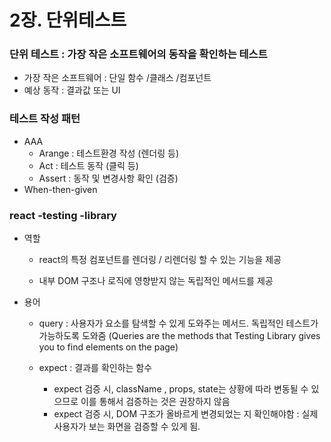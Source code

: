 # 2장. 단위테스트

### 단위 테스트 : 가장 작은 소프트웨어의 동작을 확인하는 테스트

- 가장 작은 소프트웨어 : 단일 함수 /클래스 /컴포넌트
- 예상 동작 : 결과값 또는 UI



### 테스트 작성 패턴

- AAA
  - Arange : 테스트환경 작성 (렌더링 등)
  - Act : 테스트 동작 (클릭 등)
  - Assert : 동작 및 변경사항 확인 (검증)
- When-then-given



### react -testing -library

- 역할

  - react의 특정 컴포넌트를 렌더링 / 리렌더링 할 수 있는 기능을 제공

  - 내부 DOM 구조나 로직에 영향받지 않는 독립적인 메서드를 제공

- 용어

  - query : 사용자가 요소를 탐색할 수 있게 도와주는 메서드. 독립적인 테스트가 가능하도록 도와줌 (Queries are the methods that Testing Library gives you to find elements on the page)

  - expect : 결과를 확인하는 함수
    - expect 검증 시, className , props, state는 상황에 따라 변동될 수 있으므로 이를 통해서 검증하는 것은 권장하지 않음
    - expect 검증 시, DOM 구조가 올바르게 변경되었는 지 확인해야함 : 실제 사용자가 보는 화면을 검증할 수 있게 됨.

